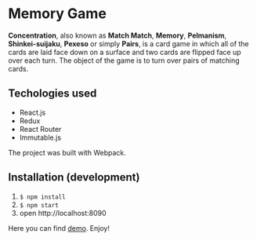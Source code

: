 # Memory Game

**Concentration**, also known as **Match Match**, **Memory**, **Pelmanism**, **Shinkei-suijaku**, **Pexeso** or simply **Pairs**, is a card game in which all of the cards are laid face down on a surface and two cards are flipped face up over each turn. The object of the game is to turn over pairs of matching cards.

## Techologies used

* React.js
* Redux
* React Router
* Immutable.js

The project was built with Webpack.

## Installation (development)

1. ```$ npm install```
2. ```$ npm start```
3. open http://localhost:8090

Here you can find [demo](bahkostya.github.io/MemoryGame/public/). Enjoy!
